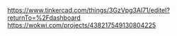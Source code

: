 https://www.tinkercad.com/things/3GzVpg3Al71/editel?returnTo=%2Fdashboard
https://wokwi.com/projects/438217549130804225
